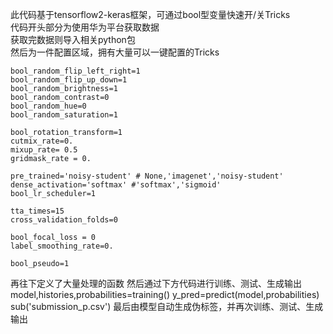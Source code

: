 此代码基于tensorflow2-keras框架，可通过bool型变量快速开/关Tricks  
代码开头部分为使用华为平台获取数据  
获取完数据则导入相关python包  
然后为一件配置区域，拥有大量可以一键配置的Tricks  

    bool_random_flip_left_right=1
    bool_random_flip_up_down=1
    bool_random_brightness=1
    bool_random_contrast=0
    bool_random_hue=0
    bool_random_saturation=1

    bool_rotation_transform=1
    cutmix_rate=0.
    mixup_rate= 0.5
    gridmask_rate = 0.

    pre_trained='noisy-student' # None,'imagenet','noisy-student' 
    dense_activation='softmax' #'softmax','sigmoid'
    bool_lr_scheduler=1       

    tta_times=15
    cross_validation_folds=0

    bool_focal_loss = 0
    label_smoothing_rate=0.

    bool_pseudo=1
再往下定义了大量处理的函数
然后通过下方代码进行训练、测试、生成输出
    model,histories,probabilities=training()
    y_pred=predict(model,probabilities)
    sub('submission_p.csv')
最后由模型自动生成伪标签，并再次训练、测试、生成输出
